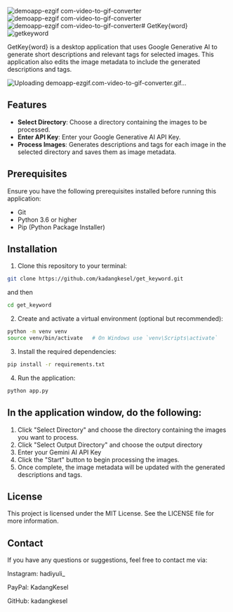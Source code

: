 ![demoapp-ezgif com-video-to-gif-converter](https://github.com/user-attachments/assets/d9dfaa37-a1fb-4cc6-ab35-cd362f9ff098)![demoapp-ezgif com-video-to-gif-converter](https://github.com/user-attachments/assets/134bceec-678c-411f-8d00-0dff19116055)![demoapp-ezgif com-video-to-gif-converter](https://github.com/user-attachments/assets/fccfbc06-28db-4997-9607-894d6bdcea22)# GetKey{word}
![getkeyword](https://github.com/kadangkesel/get_keyword/assets/35873960/ecdc3496-bfe4-42c4-a707-96bb2d1fa748)


GetKey{word} is a desktop application that uses Google Generative AI to generate short descriptions and relevant tags for selected images. 
This application also edits the image metadata to include the generated descriptions and tags.

![Uploading demoapp-ezgif.com-video-to-gif-converter.gif…]()

## Features

- **Select Directory**: Choose a directory containing the images to be processed.
- **Enter API Key**: Enter your Google Generative AI API Key.
- **Process Images**: Generates descriptions and tags for each image in the selected directory and saves them as image metadata.

## Prerequisites

Ensure you have the following prerequisites installed before running this application:

- Git 
- Python 3.6 or higher
- Pip (Python Package Installer)

## Installation

1. Clone this repository to your terminal:
```bash
git clone https://github.com/kadangkesel/get_keyword.git
```
and then
```bash
cd get_keyword
```

2. Create and activate a virtual environment (optional but recommended):
```bash
python -m venv venv
source venv/bin/activate   # On Windows use `venv\Scripts\activate`
```

3. Install the required dependencies:
```bash
pip install -r requirements.txt
```

4. Run the application:
```bash
python app.py
```

## In the application window, do the following:

1. Click "Select Directory" and choose the directory containing the images you want to process.
2. Click "Select Output Directory" and choose the output directory 
3. Enter your Gemini AI API Key
4. Click the "Start" button to begin processing the images.
5. Once complete, the image metadata will be updated with the generated descriptions and tags.

## License
This project is licensed under the MIT License. See the LICENSE file for more information.

## Contact
If you have any questions or suggestions, feel free to contact me via:

Instagram: hadiyuli_

PayPal: KadangKesel

GitHub: kadangkesel
